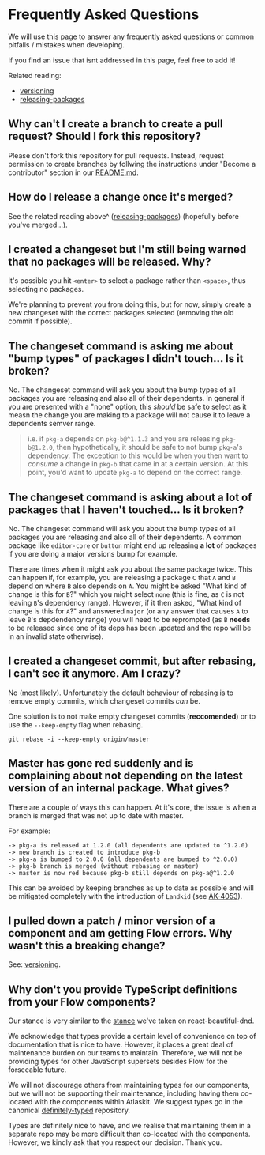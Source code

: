# Frequently Asked Questions

We will use this page to answer any frequently asked questions or common pitfalls / mistakes when developing.

If you find an issue that isnt addressed in this page, feel free to add it!

Related reading:

* [versioning](./versioning)
* [releasing-packages](./releasing-packages)

## Why can't I create a branch to create a pull request? Should I fork this repository?

Please don't fork this repository for pull requests. Instead, request permission to create branches by follwing the instructions under "Become a contributor" section in our [README.md](https://bitbucket.org/atlassian/atlaskit-mk-2/src).

## How do I release a change once it's merged?

See the related reading above^ ([releasing-packages](./releasing-packages)) (hopefully before you've merged...).

## I created a changeset but I'm still being warned that no packages will be released. Why?

It's possible you hit `<enter>` to select a package rather than `<space>`, thus selecting no packages.

We're planning to prevent you from doing this, but for now, simply create a new changeset with the correct packages selected (removing the old commit if possible).

## The changeset command is asking me about "bump types" of packages I didn't touch... Is it broken?

No. The changeset command will ask you about the bump types of all packages you are releasing and also all of their dependents. In general if you are presented with a "none" option, this *should* be safe to select as it measn the change you are making to a package will not cause it to leave a dependents semver range.

> i.e. if `pkg-a` depends on `pkg-b@^1.1.3` and you are releasing `pkg-b@1.2.0`, then hypothetically, it should be safe to not bump `pkg-a`'s dependency. The exception to this would be when you then want to *consume* a change in `pkg-b` that came in at a certain version. At this point, you'd want to update `pkg-a` to depend on the correct range.

## The changeset command is asking about a **lot** of packages that I haven't touched... Is it broken?

No. The changeset command will ask you about the bump types of all packages you are releasing and also all of their dependents. A common package like `editor-core` or `button` might end up releasing **a lot** of packages if you are doing a major versions bump for example.

There are times when it might ask you about the same package twice. This can happen if, for example, you are releasing a package `C` that `A` and `B` depend on where `B` also depends on `A`. You might be asked "What kind of change is this for `B`?" which you might select `none` (this is fine, as `C` is not leaving `B`'s dependency range). However, if it then asked, "What kind of change is this for `A`?" and answered `major` (or any answer that causes `A` to leave `B`'s depdendency range) you will need to be reprompted (as `B` **needs** to be released since one of its deps has been updated and the repo will be in an invalid state otherwise).

## I created a changeset commit, but after rebasing, I can't see it anymore. Am I crazy?

No (most likely). Unfortunately the default behaviour of rebasing is to remove empty commits, which changeset commits *can* be.

One solution is to not make empty changeset commits (**reccomended**) or to use the `--keep-empty` flag when rebasing.

```
git rebase -i --keep-empty origin/master
```

## Master has gone red suddenly and is complaining about not depending on the latest version of an internal package. What gives?

There are a couple of ways this can happen. At it's core, the issue is when a branch is merged that was not up to date with master.

For example:

```
-> pkg-a is released at 1.2.0 (all dependents are updated to ^1.2.0)
-> new branch is created to introduce pkg-b
-> pkg-a is bumped to 2.0.0 (all dependents are bumped to ^2.0.0)
-> pkg-b branch is merged (without rebasing on master)
-> master is now red because pkg-b still depends on pkg-a@^1.2.0
```

This can be avoided by keeping branches as up to date as possible and will be mitigated completely with the introduction of `Landkid` (see [AK-4053](https://ecosystem.atlassian.net/browse/AK-4053)).

## I pulled down a patch / minor version of a component and am getting Flow errors. Why wasn't this a breaking change?

See: [versioning](./versioning#flow-and-our-public-api).

## Why don't you provide TypeScript definitions from your Flow components?

Our stance is very similar to the [stance](https://github.com/atlassian/react-beautiful-dnd/issues/334#issuecomment-367150672) we've taken on react-beautiful-dnd.

We acknowledge that types provide a certain level of convenience on top of documentation that is nice to have. However, it places a great deal of maintenance burden on our teams to maintain. Therefore, we will not be providing types for other JavaScript supersets besides Flow for the forseeable future.

We will not discourage others from maintaining types for our components, but we will not be supporting their maintenance, including having them co-located with the components within Atlaskit. We suggest types go in the canonical [definitely-typed](https://github.com/DefinitelyTyped/DefinitelyTyped) repository.

Types are definitely nice to have, and we realise that maintaining them in a separate repo may be more difficult than co-located with the components. However, we kindly ask that you respect our decision. Thank you.
